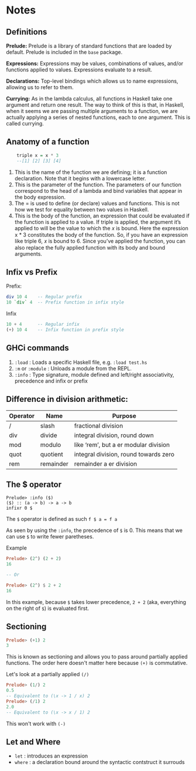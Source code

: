 # Notes

## Definitions

__Prelude:__ Prelude is a library of standard functions that are loaded by default. Prelude is included in the `base` package.

__Expressions:__ Expressions may be values, combinations of values, and/or functions applied to values. Expressions evaluate to a result.

__Declarations:__ Top-level bindings which allows us to name expressions, allowing us to refer to them.

__Currying:__ As in the lambda calculus, all functions in Haskell take one argument and return one result. The way to think of this is that, in Haskell, when it seems we are passing multiple arguments to a function, we are actually applying a series of nested functions, each to one argument. This is called currying.

## Anatomy of a function

```haskell
    triple x = x * 3
    --[1] [2] [3] [4]
```
1. This is the name of the function we are defining; it is a function declaration. Note that it begins with a lowercase letter.
2. This is the parameter of the function. The parameters of our function correspond to the head of a lambda and bind variables that appear in the body expression.
3. The = is used to define (or declare) values and functions. This is not how we test for equality between two values in Haskell.
4. This is the body of the function, an expression that could be evaluated if the function is applied to a value. If triple is applied, the argument it’s applied to will be the value to which the 𝑥 is bound. Here the expression x * 3 constitutes the body of the function. So, if you have an expression like triple 6, 𝑥 is bound to 6. Since you’ve applied the function, you can also replace the fully applied function with its body and bound arguments.

## Infix vs Prefix

Prefix:

```haskell
div 10 4    -- Regular prefix
10 `div` 4  -- Prefix function in infix style
```

Infix
```haskell
10 + 4      -- Regular infix
(+) 10 4    -- Infix function in prefix style
```

## GHCi commands

1. `:load` : Loads a specific Haskell file, e.g. `:load test.hs`
2. `:m` or `:module` : Unloads a module from the REPL.
3. `:info` : Type signature, module defined and left/right associativity, precedence and infix or prefix

## Difference in division arithmetic:

Operator|Name|Purpose
---|---|---
/|slash|fractional division
div|divide|integral division, round down
mod|modulo|like ‘rem’, but a er modular division
quot|quotient|integral division, round towards zero
rem|remainder|remainder a er division

## The $ operator

```
Prelude> :info ($)
($) :: (a -> b) -> a -> b
infixr 0 $
```

The `$` operator is defined as such
`f $ a = f a`

As seen by using the `:info`, the precedence of `$` is 0. This means that we can use `$` to write fewer paretheses.

Example

```haskell
Prelude> (2^) (2 + 2)
16

-- Or

Prelude> (2^) $ 2 + 2
16
```

In this example, because `$` takes lower precedence, `2 + 2` (aka, everything on the right of `$`) is evaluated first.

## Sectioning

```haskell
Prelude> (+1) 2
3
```

This is known as sectioning and allows you to pass around partially applied functions. The order here doesn't matter here because `(+)` is commutative.

Let's look at a partially applied `(/)`

```haskell
Prelude> (1/) 2
0.5
-- Equivalent to (\x -> 1 / x) 2
Prelude> (/1) 2
2.0
-- Equivalent to (\x -> x / 1) 2
```

This won't work with `(-)`

## Let and Where

* `let` : introduces an expression
* `where` : a declaration bound around the syntactic contstruct it surrouds